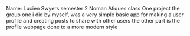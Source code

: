 Name: Lucien Swyers semester 2 Noman Atiques class
One project the group one i did by myself, was a very simple basic app for making a user profile and creating posts to share with other users
the other part is the profile webpage done to a more modern style
